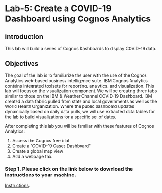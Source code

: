 # Lab-5: Create a COVID-19 Dashboard using Cognos Analytics

## Introduction

This lab will build a series of Cognos Dashboards to display COVID-19 data.

## Objectives

The goal of the lab is to familiarize the user with the use of the Cognos Analytics web-based business intelligence suite. IBM Cognos Analytics contains integrated toolsets for reporting, analytics, and visualization. This lab will focus on the visualization component.
We will be creating three tabs similar to those on the IBM & Weather Channel COVID-19 Dashboard. IBM created a data fabric pulled from state and local governments as well as the World Health Organization. Where the public dashboard updates dynamically based on daily data pulls, we will use extracted data tables for the lab to build visualizations for a specific set of dates.

After completing this lab you will be familiar with these features of Cognos Analytics:

1. Access the Cognos free trial
2. Create a "COVID-19 Cases Dashboard"
3. Create a global map view
4. Add a webpage tab.

### Step 1. Please click on the link below to download the instructions to your machine.

[Instructions](https://github.com/bleonardb3/AI_POT_06-11-2020/raw/master/Lab-5/Cognos%20Lab%201.5.pdf).

